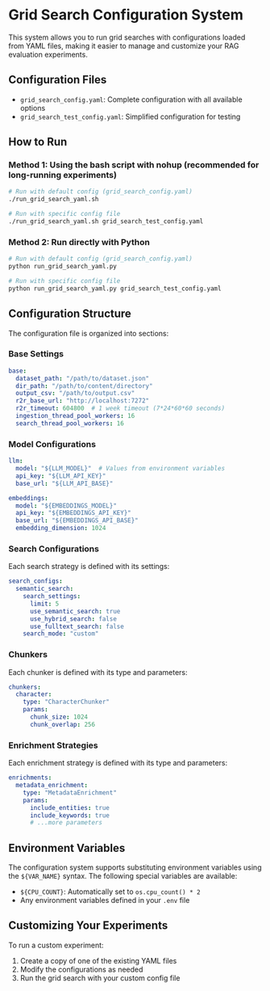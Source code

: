 # Grid Search Configuration System

This system allows you to run grid searches with configurations loaded from YAML files, making it easier to manage and customize your RAG evaluation experiments.

## Configuration Files

- `grid_search_config.yaml`: Complete configuration with all available options
- `grid_search_test_config.yaml`: Simplified configuration for testing

## How to Run

### Method 1: Using the bash script with nohup (recommended for long-running experiments)
```bash
# Run with default config (grid_search_config.yaml)
./run_grid_search_yaml.sh

# Run with specific config file
./run_grid_search_yaml.sh grid_search_test_config.yaml
```

### Method 2: Run directly with Python
```bash
# Run with default config (grid_search_config.yaml)
python run_grid_search_yaml.py

# Run with specific config file
python run_grid_search_yaml.py grid_search_test_config.yaml
```

## Configuration Structure

The configuration file is organized into sections:

### Base Settings
```yaml
base:
  dataset_path: "/path/to/dataset.json"
  dir_path: "/path/to/content/directory"
  output_csv: "/path/to/output.csv"
  r2r_base_url: "http://localhost:7272"
  r2r_timeout: 604800  # 1 week timeout (7*24*60*60 seconds)
  ingestion_thread_pool_workers: 16
  search_thread_pool_workers: 16
```

### Model Configurations
```yaml
llm:
  model: "${LLM_MODEL}"  # Values from environment variables
  api_key: "${LLM_API_KEY}"
  base_url: "${LLM_API_BASE}"

embeddings:
  model: "${EMBEDDINGS_MODEL}"
  api_key: "${EMBEDDINGS_API_KEY}"
  base_url: "${EMBEDDINGS_API_BASE}"
  embedding_dimension: 1024
```

### Search Configurations
Each search strategy is defined with its settings:
```yaml
search_configs:
  semantic_search:
    search_settings:
      limit: 5
      use_semantic_search: true
      use_hybrid_search: false
      use_fulltext_search: false
    search_mode: "custom"
```

### Chunkers
Each chunker is defined with its type and parameters:
```yaml
chunkers:
  character:
    type: "CharacterChunker"
    params:
      chunk_size: 1024
      chunk_overlap: 256
```

### Enrichment Strategies
Each enrichment strategy is defined with its type and parameters:
```yaml
enrichments:
  metadata_enrichment:
    type: "MetadataEnrichment"
    params:
      include_entities: true
      include_keywords: true
      # ...more parameters
```

## Environment Variables

The configuration system supports substituting environment variables using the `${VAR_NAME}` syntax. The following special variables are available:

- `${CPU_COUNT}`: Automatically set to `os.cpu_count() * 2`
- Any environment variables defined in your `.env` file

## Customizing Your Experiments

To run a custom experiment:

1. Create a copy of one of the existing YAML files
2. Modify the configurations as needed
3. Run the grid search with your custom config file
```
